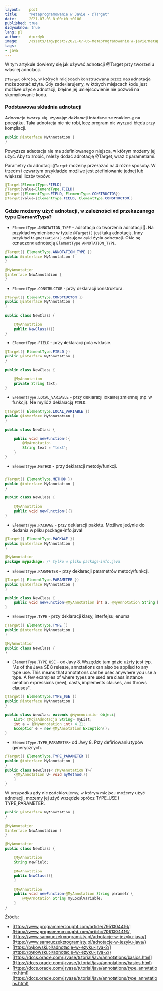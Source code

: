 ```yaml
---
layout:    post
title:     "Metaprogramowanie w Javie - @Target"
date:      2021-07-08 8:00:00 +0100
published: true
didyouknow: true
lang: pl
author:    dsurdyk
image:     /assets/img/posts/2021-07-06-metaprogramowanie-w-javie/metaprogramowanie.jpg
tags:
- java
---
```

W tym artykule dowiemy się jak używać adnotacji @Target przy tworzeniu własnej adnotacji.

`@Target` określa, w których miejscach konstruowana przez nas adnotacja może zostać użyta. Gdy zadeklarujemy, w których miejscach kodu jest możliwe użycie adnotacji, błędne jej umiejscowienie nie pozwoli na skompilowanie kodu.

### Podstawowa składnia adnotacji
Adnotacje tworzy się używając deklaracji interface ze znakiem `@` na początku. Taka adnotacja nic nie robi, lecz program nie wyrzuci błędu przy kompilacji.

```java
public @interface MyAnnotation {
}
```
Powyższa adnotacja nie ma zdefiniowanego miejsca, w którym możemy jej użyć. Aby to zrobić, należy dodać adnotację @Target, wraz z parametrami.

Parametry do adnotacji `@Target` możemy przekazać na 4 różne sposoby. W trzecim i czwartym przykładzie możliwe jest zdefiniowanie jednej lub większej liczby typów:

```java
@Target(ElementType.FIELD)
@Target(value=ElementType.FIELD)
@Target({ElementType.FIELD, ElementType.CONSTRUCTOR})
@Target(value={ElementType.FIELD, ElementType.CONSTRUCTOR})
```
### Gdzie możemy użyć adnotacji, w zależności od przekazanego typu ElementType?

* `ElementType.ANNOTATION_TYPE` - adnotacja do tworzenia adnotacji 🙂. Na przykład wymienione w tytule `@Target()` jest taką adnotacją. Inny przykład to `@Retention()` opisujące cykl życia adnotacji. Obie są oznaczone adnotacją `ElementType.ANNOTATION_TYPE`. 

```java
@Target({ ElementType.ANNOTATION_TYPE })
public @interface MyAnnotation {
}

@MyAnnotation
@interface NewAnnotation {
}
```

* `ElementType.CONSTRUCTOR` - przy deklaracji konstruktora.

```java
@Target({ ElementType.CONSTRUCTOR })
public @interface MyAnnotation {
}
 
public class NewClass {
     
    @MyAnnotation
    public NewClass(){}
}
```

* `ElementType.FIELD` - przy deklaracji pola w klasie.

```java
@Target({ ElementType.FIELD })
public @interface MyAnnotation {
}
 
public class NewClass {
     
    @MyAnnotation
    private String text;
}
```
* `ElementType.LOCAL_VARIABLE` - przy deklaracji lokalnej zmiennej (np. w funkcji). Nie mylić z deklaracją `FIELD`.

```java
@Target({ ElementType.LOCAL_VARIABLE })
public @interface MyAnnotation {
}
 
public class NewClass {
     
    public void newFunction(){
        @MyAnnotation
        String text = "text";
    }
}
```
* `ElementType.METHOD` - przy deklaracji metody/funkcji.

```java

@Target({ ElementType.METHOD })
public @interface MyAnnotation {
}
 
public class NewClass {
 
    @MyAnnotation
    public void newFunction(){}
}
```
* `ElementType.PACKAGE` - przy deklaracji pakietu. Możliwe jedynie do dodania w pliku package-info.java!

```java
@Target({ ElementType.PACKAGE })
public @interface MyAnnotation {
}
 
@MyAnnotation
package mypackage; // tylko w pliku package-info.java
```
* `ElementType.PARAMETER` - przy deklaracji parametrów metody/funkcji.

```java
@Target({ ElementType.PARAMETER })
public @interface MyAnnotation {
}
 
public class NewClass {
    public void newFunction(@MyAnnotation int a, @MyAnnotation String b){}
}
```
* `ElementType.TYPE` - przy deklaracji klasy, interfejsu, enuma.

```java
@Target({ ElementType.TYPE })
public @interface MyAnnotation {
}
 
@MyAnnotation
public class NewClass {
}
```
* `ElementType.TYPE_USE` - od Javy 8. Wszędzie tam gdzie użyty jest typ. "As of the Java SE 8 release, annotations can also be applied to any type use. This means that annotations can be used anywhere you use a type. A few examples of where types are used are class instance creation expressions (new), casts, implements clauses, and throws clauses".

```java
@Target({ ElementType.TYPE_USE })
public @interface MyAnnotation {
}
 
public class NewClass extends @MyAnnotation Object{
    List< @MojaAdnotacja String> myList;
    int a = (@MyAnnotation int) 4.21;
    Exception e = new @MyAnnotation Exception();
}
```
* `ElementType.TYPE_PARAMETER`- od Javy 8. Przy definiowaniu typów generycznych.

```java
@Target({ ElementType.TYPE_PARAMETER })
public @interface MyAnnotation {
}
public class NewClass< @MyAnnotation T>{
    <@MyAnnotation U> void myMethod(){
    }
}
```

W przypadku gdy nie zadeklarujemy, w którym miejscu możemy użyć adnotacji, możemy jej użyć wszędzie oprócz TYPE_USE i TYPE_PARAMETER.

```java
public @interface MyAnnotation {
}
 
@MyAnnotation
@interface NewAnnotation {
}
 
@MyAnnotation
public class NewClass {
 
    @MyAnnotation
    String newField;
 
    @MyAnnotation
    public NewClass(){
    }
 
    @MyAnnotation
    public void newFunction(@MyAnnotation String parametr){
        @MyAnnotation String myLocalVariable;
    }
}
```

Źródła:
* [https://www.programmersought.com/article/7951304416/](https://www.programmersought.com/article/7951304416/)
* [https://www.samouczekprogramisty.pl/adnotacje-w-jezyku-java/](https://www.samouczekprogramisty.pl/adnotacje-w-jezyku-java/)
* [https://bykowski.pl/adnotacje-w-jezyku-java-2/](https://bykowski.pl/adnotacje-w-jezyku-java-2/)
* [https://docs.oracle.com/javase/tutorial/java/annotations/basics.html](https://docs.oracle.com/javase/tutorial/java/annotations/basics.html)
* [https://docs.oracle.com/javase/tutorial/java/annotations/type_annotations.html](https://docs.oracle.com/javase/tutorial/java/annotations/type_annotations.html)
